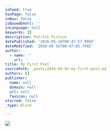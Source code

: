 ```yaml
---
inFeed: true
hasPage: false
inNav: false
isBasedOnUrl: ''
inLanguage: null
keywords: []
description: Patrick Picture
datePublished: '2016-05-16T08:47:57.099Z'
dateModified: '2016-05-16T08:47:05.769Z'
author:
  - name: ''
    url: ''
title: My First Post
sourcePath: _posts/2016-05-01-my-first-post.md
authors: []
publisher:
  name: null
  domain: null
  url: null
  favicon: null
starred: false
_type: Blurb

---
```

![](https://the-grid-user-content.s3-us-west-2.amazonaws.com/fc6f8b14-26e3-4bcd-a4c5-1aa32fb257b5.jpg)